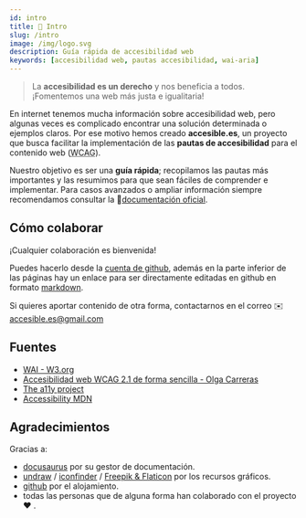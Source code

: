 ```yaml
---
id: intro
title: 📜 Intro
slug: /intro
image: /img/logo.svg
description: Guía rápida de accesibilidad web
keywords: [accesibilidad web, pautas accesibilidad, wai-aria]
---
```



> La **accesibilidad es un derecho** y nos beneficia a todos. ¡Fomentemos una web más justa e igualitaria!

En internet tenemos mucha información sobre accesibilidad web, pero algunas veces es complicado encontrar una solución determinada o ejemplos claros. Por ese motivo hemos creado **accesible.es**, un proyecto que busca facilitar la implementación de las **pautas de accesibilidad** para el contenido web (<abbr title="Web Content Accessibility Guidelines" lang="en">WCAG</abbr>).

Nuestro objetivo es ser una **guía rápida**; recopilamos las pautas más importantes y las resumimos para que sean fáciles de comprender e implementar. Para casos avanzados o ampliar información siempre recomendamos consultar la 📝[documentación oficial](https://www.w3.org/WAI/WCAG21/quickref/).

## Cómo colaborar

¡Cualquier colaboración es bienvenida!

Puedes hacerlo desde la [cuenta de github](https://github.com/accesible/accesible_es), además en la parte inferior de las páginas hay un enlace para ser directamente editadas en github en formato [markdown](https://markdown.es/sintaxis-markdown/).

Si quieres aportar contenido de otra forma, contactarnos en el correo ✉️ accesible.es@gmail.com

## Fuentes

- [WAI - W3.org](https://www.w3.org/WAI/)
- [Accesibilidad web WCAG 2.1 de forma sencilla - Olga Carreras](https://olgacarreras.blogspot.com/2018/11/libro-accesibilidad-web-wcag-21-de.html)
- [The a11y project](https://www.a11yproject.com/)
- [Accessibility MDN](https://developer.mozilla.org/en-US/docs/Web/Accessibility)

## Agradecimientos

Gracias a:

- [docusaurus](https://docusaurus.io/) por su gestor de documentación.
- [undraw](https://undraw.co/) / [iconfinder](https://iconfinder.com) / [Freepik & Flaticon](https://www.flaticon.es/autores/freepik) por los recursos gráficos.
- [github](https://github.com) por el alojamiento.
- todas las personas que de alguna forma han colaborado con el proyecto :heart: .
